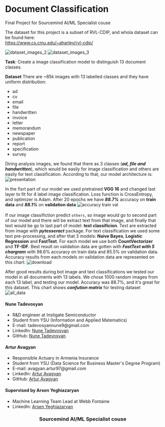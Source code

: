 # Document Classification
Final Project for Sourcemind AI/ML Specialist couse

The dataset for this project is a subset of RVL-CDIP, and whola dataset can be found here: \
  https://www.cs.cmu.edu/~aharley/rvl-cdip/

![dataset_images_2](https://user-images.githubusercontent.com/58246780/163474682-2f1f6ce6-3695-40c7-a402-874d50afb81b.jpg)
![dataset_images_3](https://user-images.githubusercontent.com/58246780/163474687-c1a9e7e7-af34-49dd-a614-2518389f8fc7.jpg)

**Task**: Create a image classification model to distinguish 13 document classes.

**Dataset**
There are ~85k images with 13 labelled classes and they have uniform distribution:
- ad
- cv
- email
- file
- handwritten
- invoice
- letter
- memorandum
- newspaper
- publication
- report
- specification
- survey

Diring analysis images, we found that there as 3 classes (***ad, file and handwritten***), which would be easily for image classification and others are easily for text classification. According to that, our model architecture is:
![presentation](https://user-images.githubusercontent.com/58246780/163481671-85bb1951-770c-4921-b021-53d5d586be85.png)


In the fisrt part of our model we used pretrained **VGG 16** and changed last layer to fit for 4 label image classification. Loss function is CrossEntropy, and optimizer is Adam. After 20 epochs we have ***88.7%*** accuracy on **train data** and ***88.1%*** on **validation data**
![accuracy train val](https://user-images.githubusercontent.com/58246780/163477709-fb9a53de-03cf-4648-99a0-25d34310e956.png)
\
\
If our image classifiction predict `others`, so image would go to second part of our model and there will be extract text from that image, and finally that text would be go to last part of model: **text classificion**. Text are extracted from image with ***pytesseract*** package. For text classification we used some text pre-processing, and after that 3 models: **Naive Bayes**, **Logistic Regression** and **FastText**. For each model we use both **CountVectorizer** and **TF-IDF**. Best result on validation data are gotten with ***FastText with 5 chargram*** with 98.6% accuracy on train data and 85.5% on validation data. Accuracy results from each models on validation data are represented on this chart:
![download](https://user-images.githubusercontent.com/58246780/163480172-749ed268-dfb2-4a32-b50c-d7fb99e3dd69.png)

After good results during bot image and text classifications we tested our model in all documents with 13 labels. We chose 1000 random images from each 13 label, and testing our model. Accuracy was 88.7%, and it's great for this dataset. This chart shows ***confution matrix*** for testing dataset\
![all_data](https://user-images.githubusercontent.com/58246780/163481340-49f198bc-b766-4aa8-b269-f3ee917dac9f.png)


<h4 align="left">Nune Tadevosyan</h4>
    <ul>
    <li>R&D engineer at Instigate Semiconductor</li>
    <li>Student from YSU (Information and Applied Matematics)</li>
    <li>E-mail:   tadevosyannune9@gmail.com</li>
    <li>LinkedIn: <a href="https://www.linkedin.com/in/nune-tadevosyan-9806a8207/">Nune Tadevosyan</a></li>
    <li>GitHub:   <a href="https://github.com/NuneTadevosyan">Nune Tadevosyan</a></li>
    </ul>

<h4 align="left">Artur Avagyan</h4>
    <ul>
    <li>Responsible Actuary in Armenia Insurance</li>
    <li>Student from YSU (Data Science for Business Master's Degree Program)</li>
    <li>E-mail:   avagyan.artur97@gmail.com</li>
    <li>LinkedIn: <a href="https://www.linkedin.com/in/artur-avagyan-0a16311b3">Artur Avagyan</a></li>
    <li>GitHub:   <a href="https://github.com/artur-avagyan">Artur Avagyan</a></li>
    </ul>

<h4 align="left">Supervised by Arsen Yeghiazaryan</h4>
    <ul>
    <li>Machine Learning Team Lead at Webb Fontaine</li>
    <li>LinkedIn: <a href="https://www.linkedin.com/in/arsen-yeghiazaryan-9abb4721//">Arsen Yeghiazaryan</a></li>
    </ul>
<h3 align="center">Sourcemind AI/ML Specialist couse</h3>

